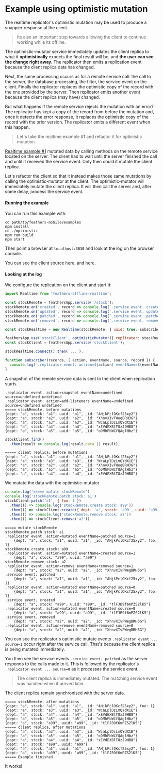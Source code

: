 # Example using optimistic mutation

The realtime replicator's optimistic mutation may be used
to produce a snappier response at the client.

> Its also an important step towards allowing the client to continue working while its offline.

The optimistic-mutator service immediately updates the client replica
to what it **optimistically** expects the final result will be,
and **the user can see the change right away**.
The replicator then emits a replication event because the client replica data has changed.

Next, the same processing occurs as for a remote service call:
the call to the server, the database processing, the filter, the service event on the client.
Finally the replicator replaces the optimistic copy of the record
with the one provided by the server.
Then replicator emits another event because the client replica (may have) changed.

But what happens if the remote service rejects the mutation with an error?
The replicator has kept a copy of the record from before the mutation
and, once it detects the error response,
it replaces the optimistic copy of the record with the prior version.
The replicator emits a different event when this happen.

> Let's take the realtime example #1 and refactor it for optimistic mutation.

[Realtime example #1](./example-realtime.md)
mutated data by calling methods on the remote service located on the server.
The client had to wait until the server finished the call and until it received the service event.
Only then could it mutate the client replica.

Let's refactor the client so that it instead makes those same mutations by calling the
optimistic-mutator at the client.
The optimistic-mutator will immediately mutate the client replica.
It will then call the server and, after some delay, process the service event.

#### Running the example

You can run this example with:

```text
cd path/to/feathers-mobile/examples
npm install
cd ./optimistic
npm run build
npm start
```

Then point a browser at `localhost:3030`
and look at the log on the browser console.

You can see the client source
[here](https://github.com/feathersjs/feathers-docs/blob/master/examples/offline/optimistic/client/index.js),
and [here](https://github.com/feathersjs/feathers-docs/blob/master/examples/offline/optimistic/client/1-third-party.js).

#### Looking at the log

We configure the replication on the client and start it:

```javascript
import Realtime from 'feathers-offline-realtime';

const stockRemote = feathersApp.service('/stock');
stockRemote.on('created', record => console.log(`.service event. created`, record));
stockRemote.on('updated', record => console.log(`.service event. updated`, record));
stockRemote.on('patched', record => console.log(`.service event. patched`, record));
stockRemote.on('removed', record => console.log(`.service event. removed`, record));

const stockRealtime = new Realtime(stockRemote, { uuid: true, subscriber });

feathersApp.use('stockClient', optimisticMutator({ replicator: stockRealtime }));
const stockClient = feathersApp.service('stockClient');

stockRealtime.connect().then( ... );

function subscriber(records, { action, eventName, source, record }) {
  console.log(`.replicator event. action=${action} eventName=${eventName} source=${source}`, record);
}
```

A snapshot of the remote service data is sent to the client when replication starts.

```text
.replicator event. action=snapshot eventName=undefined source=undefined undefined
.replicator event. action=add-listeners eventName=undefined source=undefined undefined
===== stockRemote, before mutations
{dept: "a", stock: "a1", uuid: "a1", _id: "AHjkPclOKcf25xy2"}
{dept: "a", stock: "a2", uuid: "a2", _id: "XhnvXIvFWegBRH3G"}
{dept: "a", stock: "a3", uuid: "a3", _id: "WcaLplDzLmQYdX1E"}
{dept: "a", stock: "a4", uuid: "a4", _id: "xEVdEXBlTOzJ9HB8"}
{dept: "a", stock: "a5", uuid: "a5", _id: "oDMhPbWCfQAglHbz"}
```

```javascript
stockClient.find()
  .then(result => console.log(result.data || result);
```

```text
===== client replica, before mutations
{dept: "a", stock: "a1", uuid: "a1", _id: "AHjkPclOKcf25xy2"}
{dept: "a", stock: "a3", uuid: "a3", _id: "WcaLplDzLmQYdX1E"}
{dept: "a", stock: "a2", uuid: "a2", _id: "XhnvXIvFWegBRH3G"}
{dept: "a", stock: "a5", uuid: "a5", _id: "oDMhPbWCfQAglHbz"}
{dept: "a", stock: "a4", uuid: "a4", _id: "xEVdEXBlTOzJ9HB8"}
```


We mutate the data with the optimistic-mutator

```javascript
console.log('===== mutate stockRemote')
console.log('stockRemote.patch stock: a1')
stockClient.patch('a1', { foo: 1 })
  .then(() => console.log('stockRemote.create stock: a99'))
  .then(() => stockClient.create({ dept: 'a', stock: 'a99', uuid: 'a99' }))
  .then(() => console.log('stockRemote.remove stock: a2'))
  .then(() => stockClient.remove('a2'))
```

```text
===== mutate stockRemote
stockRemote.patch stock: a1
.replicator event. action=mutated eventName=patched source=1
    {dept: "a", stock: "a1", uuid: "a1", _id: "AHjkPclOKcf25xy2", foo: 1}
stockRemote.create stock: a99
.replicator event. action=mutated eventName=created source=1
    {dept: "a", stock: "a99", uuid: "a99"}
stockRemote.remove stock: a2
.replicator event. action=remove eventName=removed source=1
    {dept: "a", stock: "a2", uuid: "a2", _id: "XhnvXIvFWegBRH3G"}
.service event. patched
    {dept: "a", stock: "a1", uuid: "a1", _id: "AHjkPclOKcf25xy2", foo: 1}
.replicator event. action=mutated eventName=patched source=0
    {dept: "a", stock: "a1", uuid: "a1", _id: "AHjkPclOKcf25xy2", foo: 1}
.service event. created
    {dept: "a", stock: "a99", uuid: "a99", _id: "tlFJB9f6mPZS2lK5"}
.replicator event. action=mutated eventName=created source=0
    {dept: "a", stock: "a99", uuid: "a99", _id: "tlFJB9f6mPZS2lK5"}
.service event. removed
    {dept: "a", stock: "a2", uuid: "a2", _id: "XhnvXIvFWegBRH3G"}
.replicator event. action=remove eventName=removed source=0
    {dept: "a", stock: "a2", uuid: "a2", _id: "XhnvXIvFWegBRH3G"}
```

You can see the replicator's optimistic mutate events `.replicator event ... source=1`
occur right after the service call.
That's because the client replica is being mutated immediately.

You then see the service events `.service event. patched` as the server responds
to the calls made to it.
This is followed by the replicator's `.replicator event ... source=0`
as it processes the service event.

> The client replica is immediately mutated.
The matching service event was handled when it arrived later.


The client replica remain synchronised with the server data.

```text
===== stockRemote, after mutations
{dept: "a", stock: "a1", uuid: "a1", _id: "AHjkPclOKcf25xy2", foo: 1}
{dept: "a", stock: "a3", uuid: "a3", _id: "WcaLplDzLmQYdX1E"}
{dept: "a", stock: "a4", uuid: "a4", _id: "xEVdEXBlTOzJ9HB8"}
{dept: "a", stock: "a5", uuid: "a5", _id: "oDMhPbWCfQAglHbz"}
{dept: "a", stock: "a99", uuid: "a99", _id: "tlFJB9f6mPZS2lK5"}
===== client replica, after mutations
{dept: "a", stock: "a3", uuid: "a3", _id: "WcaLplDzLmQYdX1E"}
{dept: "a", stock: "a5", uuid: "a5", _id: "oDMhPbWCfQAglHbz"}
{dept: "a", stock: "a4", uuid: "a4", _id: "xEVdEXBlTOzJ9HB8"}
{dept: "a", stock: "a99", uuid: "a99"}
{dept: "a", stock: "a1", uuid: "a1", _id: "AHjkPclOKcf25xy2", foo: 1}
{dept: "a", stock: "a99", uuid: "a99", _id: "tlFJB9f6mPZS2lK5"}
===== Example finished.
```

It works!
